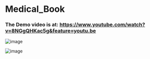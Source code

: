 # Medical_Book
### The Demo video is at: https://www.youtube.com/watch?v=8NGgQHKac5g&feature=youtu.be



![image](https://user-images.githubusercontent.com/62707309/142753183-ec4b173e-2e4a-40c6-8a3f-34be4fb47474.png)

![image](https://user-images.githubusercontent.com/62707309/142753195-364193cc-b48c-4a95-a707-a4a7c44b3570.png)


